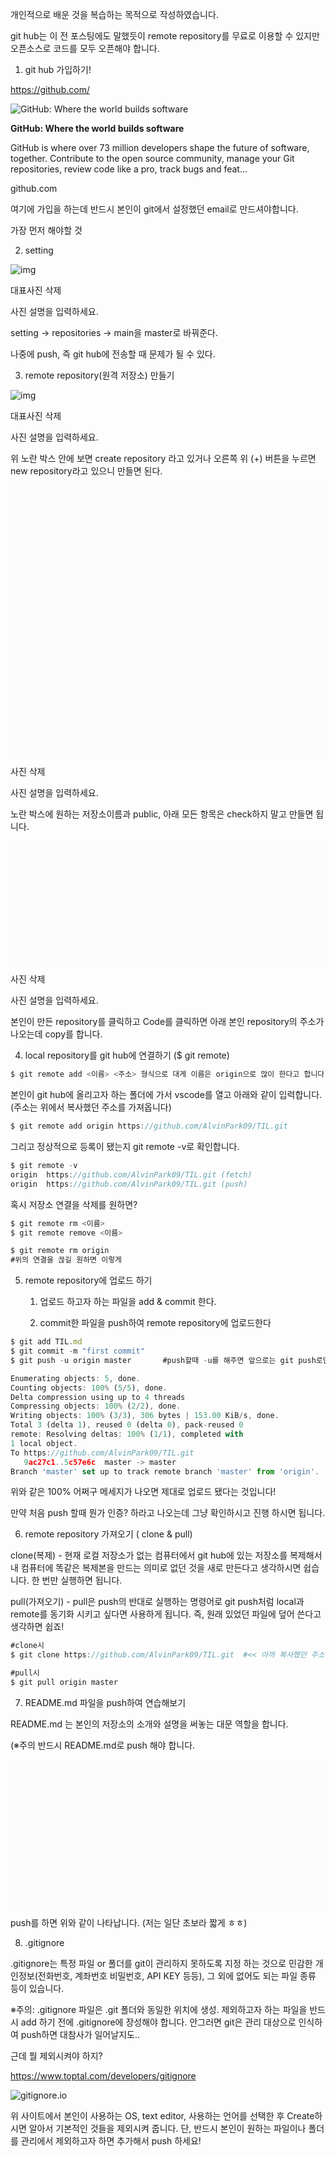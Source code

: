 ﻿

개인적으로 배운 것을 복습하는 목적으로 작성하였습니다.



git hub는 이 전 포스팅에도 말했듯이 remote repository를 무료로 이용할 수 있지만 오픈소스로 코드를 모두 오픈해야 합니다.



1. git hub 가입하기!

https://github.com/

![GitHub: Where the world builds software](https://dthumb-phinf.pstatic.net/?src=%22https://github.githubassets.com/images/modules/site/social-cards/github-social.png%22&type=ff500_300)

**GitHub: Where the world builds software**

GitHub is where over 73 million developers shape the future of software, together. Contribute to the open source community, manage your Git repositories, review code like a pro, track bugs and feat...

github.com

여기에 가입을 하는데 반드시 본인이 git에서 설정했던 email로 만드셔야합니다.



가장 먼저 해야할 것

2. setting

![img](https://blogfiles.pstatic.net/MjAyMTEyMjJfMjk2/MDAxNjQwMTcwMjYxMDY3.GM9i87EqZ0HKT2iMbs68a9ZotwjAF-DXszd8EqfB7zgg.MZE4bSsk-Ead2yUniumJyMDvOTX21KTpYj88GR10QOwg.PNG.cubix122/Untitled.png?type=w1)

대표사진 삭제

사진 설명을 입력하세요.

setting -> repositories -> main을 master로 바꿔준다.

나중에 push, 즉 git hub에 전송할 때 문제가 될 수 있다.



3. remote repository(원격 저장소) 만들기



![img](https://blogfiles.pstatic.net/MjAyMTEyMjJfMTc4/MDAxNjQwMTcyODI3Mzc4.WfrtUvkuiIUmwOdbvsartCr9A3g68wUga4jwFZ1tEDgg.iQxWYQRKFHMG6Gka4Z367oV9Aty5-EJXZHPAVrQ5-s4g.PNG.cubix122/11.png?type=w1)

대표사진 삭제

사진 설명을 입력하세요.

위 노란 박스 안에 보면 create repository 라고 있거나 오른쪽 위 (+) 버튼을 누르면 new repository라고 있으니 만들면 된다.

![img](data:image/svg+xml;base64,PHN2ZyB4bWxucz0iaHR0cDovL3d3dy53My5vcmcvMjAwMC9zdmciIHdpZHRoPSI5MzYiIGhlaWdodD0iODA0IiB2aWV3Qm94PSIwIDAgOTM2IDgwNCI+PHJlY3Qgd2lkdGg9IjEwMCUiIGhlaWdodD0iMTAwJSIgZmlsbD0iI0ZDRkNGQyIvPjwvc3ZnPg==)

사진 삭제

사진 설명을 입력하세요.

노란 박스에 원하는 저장소이름과 public, 아래 모든 항목은 check하지 말고 만들면 됩니다.

![img](data:image/svg+xml;base64,PHN2ZyB4bWxucz0iaHR0cDovL3d3dy53My5vcmcvMjAwMC9zdmciIHdpZHRoPSIxMzA5IiBoZWlnaHQ9IjUxMCIgdmlld0JveD0iMCAwIDEzMDkgNTEwIj48cmVjdCB3aWR0aD0iMTAwJSIgaGVpZ2h0PSIxMDAlIiBmaWxsPSIjRkNGQ0ZDIi8+PC9zdmc+)

사진 삭제

사진 설명을 입력하세요.

본인이 만든 repository를 클릭하고 Code를 클릭하면 아래 본인 repository의 주소가 나오는데 copy를 합니다.



4. local repository를 git hub에 연결하기 ($ git remote)



```javascript
$ git remote add <이름> <주소> 형식으로 대게 이름은 origin으로 많이 한다고 합니다.'
```

본인이 git hub에 올리고자 하는 폴더에 가서 vscode를 열고 아래와 같이 입력합니다. (주소는 위에서 복사했던 주소를 가져옵니다)



```javascript
$ git remote add origin https://github.com/AlvinPark09/TIL.git
```

그리고 정상적으로 등록이 됐는지 git remote -v로 확인합니다.



```javascript
$ git remote -v
origin  https://github.com/AlvinPark09/TIL.git (fetch)
origin  https://github.com/AlvinPark09/TIL.git (push)
```

혹시 저장소 연결을 삭제를 원하면?



```javascript
$ git remote rm <이름>
$ git remote remove <이름>

$ git remote rm origin 
#위의 연결을 끊길 원하면 이렇게
```

5. remote repository에 업로드 하기

   1) 업로드 하고자 하는 파일을 add & commit 한다.

   2) commit한 파일을 push하여 remote repository에 업로드한다

```javascript
$ git add TIL.md
$ git commit -m "first commit"    
$ git push -u origin master       #push할때 -u를 해주면 앞으로는 git push로만 업로드 가능

Enumerating objects: 5, done.      
Counting objects: 100% (5/5), done.
Delta compression using up to 4 threads
Compressing objects: 100% (2/2), done.
Writing objects: 100% (3/3), 306 bytes | 153.00 KiB/s, done.
Total 3 (delta 1), reused 0 (delta 0), pack-reused 0 
remote: Resolving deltas: 100% (1/1), completed with 
1 local object.
To https://github.com/AlvinPark09/TIL.git
   9ac27c1..5c57e6c  master -> master
Branch 'master' set up to track remote branch 'master' from 'origin'.
```

위와 같은 100% 어쩌구 메세지가 나오면 제대로 업로드 됐다는 것입니다!

만약 처음 push 할때 뭔가 인증? 하라고 나오는데 그냥 확인하시고 진행 하시면 됩니다.

6. remote repository 가져오기 ( clone & pull)

clone(복제) - 현재 로컬 저장소가 없는 컴퓨터에서 git hub에 있는 저장소를 복제해서 내 컴퓨터에 똑같은 복제본을 만드는 의미로 없던 것을 새로 만든다고 생각하시면 쉽습니다. 한 번만 실행하면 됩니다.

pull(가져오기) - pull은 push의 반대로 실행하는 명령어로 git push처럼 local과 remote를 동기화 시키고 싶다면 사용하게 됩니다. 즉, 원래 있었던 파일에 덮어 쓴다고 생각하면 쉽죠!

```javascript
#clone시
$ git clone https://github.com/AlvinPark09/TIL.git  #<< 아까 복사했던 주소를 사용

#pull시
$ git pull origin master
```

7. README.md 파일을 push하여 연습해보기

README.md 는 본인의 저장소의 소개와 설명을 써놓는 대문 역할을 합니다.

(※주의 반드시 README.md로 push 해야 합니다.

![img](data:image/svg+xml;base64,PHN2ZyB4bWxucz0iaHR0cDovL3d3dy53My5vcmcvMjAwMC9zdmciIHdpZHRoPSIxMzg3IiBoZWlnaHQ9IjY0OSIgdmlld0JveD0iMCAwIDEzODcgNjQ5Ij48cmVjdCB3aWR0aD0iMTAwJSIgaGVpZ2h0PSIxMDAlIiBmaWxsPSIjRkNGQ0ZDIi8+PC9zdmc+)

push를 하면 위와 같이 나타납니다. (저는 일단 초보라 짧게 ㅎㅎ)

8. .gitignore

.gitignore는 특정 파일 or 폴더를 git이 관리하지 못하도록 지정 하는 것으로 민감한 개인정보(전화번호, 계좌번호 비밀번호, API KEY 등등), 그 외에 없어도 되는 파일 종류 등이 있습니다.

※주의: .gitignore 파일은 .git 폴더와 동일한 위치에 생성. 제외하고자 하는 파일을 반드시 add 하기 전에 .gitignore에 장성해야 합니다. 안그러면 git은 관리 대상으로 인식하여 push하면 대참사가 일어날지도..

근데 뭘 제외시켜야 하지?

https://www.toptal.com/developers/gitignore

![gitignore.io](https://dthumb-phinf.pstatic.net/?src=%22https://www.toptal.com/developers/gitignore/img/preview@2x.png%22&type=ff500_300)

위 사이트에서 본인이 사용하는 OS, text editor, 사용하는 언어를 선택한 후 Create하시면 알아서 기본적인 것들을 제외시켜 줍니다. 단, 반드시 본인이 원하는 파일이나 폴더를 관리에서 제외하고자 하면 추가해서 push 하세요!

﻿
